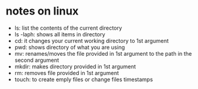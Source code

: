 # notes on linux

- ls: list the contents of the current directory 
- ls -laph: shows all items in directory
- cd: it changes your current working directory to 1st argument
- pwd: shows directory of what you are using
- mv: renames/moves the file provided in 1st argument to the path in the second argument 
- mkdir: makes directory provided in 1st argument
- rm: removes file provided in 1st argument
- touch: to create emply files or change files timestamps
